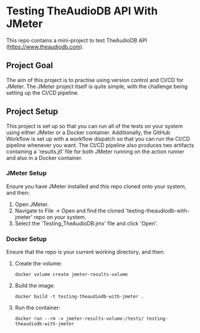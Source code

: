 # Testing TheAudioDB API With JMeter
This repo contains a mini-project to test TheAudioDB API (https://www.theaudiodb.com).

## Project Goal
The aim of this project is to practise using version control and CI/CD for JMeter. The JMeter project itself is quite simple, 
with the challenge being setting up the CI/CD pipeline.

## Project Setup
This project is set up so that you can run all of the tests on your system using either JMeter or a Docker container. Additionally, 
the GitHub Workflow is set up with a workflow dispatch so that you can run the CI/CD pipeline whenever you want. The CI/CD pipeline 
also produces two artifacts containing a 'results.jtl' file for both JMeter running on the action runner and also in a Docker container.

### JMeter Setup
Ensure you have JMeter installed and this repo cloned onto your system, and then:
1. Open JMeter.
2. Navigate to File -> Open and find the cloned 'testing-theaudiodb-with-jmeter' repo on your system.
3. Select the 'Testing_TheAudioDB.jmx' file and click 'Open'.

### Docker Setup
Ensure that the repo is your current working directory, and then:
1. Create the volume:
   ```
   docker volume create jmeter-results-volume
   ```
3. Build the image:
   ```
   docker build -t testing-theaudiodb-with-jmeter .
   ```
4. Run the container:
   ```
   docker run --rm -v jmeter-results-volume:/tests/ testing-theaudiodb-with-jmeter
   ```
